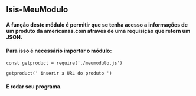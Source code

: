 ## Isis-MeuModulo


#### A função deste módulo é permitir que se tenha acesso a informações de um produto da americanas.com através de uma requisição que retorn um JSON.

#### Para isso é necessário importar o módulo:

```const getproduct = require('./meumodulo.js')```

```getproduct(' inserir a URL do produto ')```

#### E rodar seu programa.

